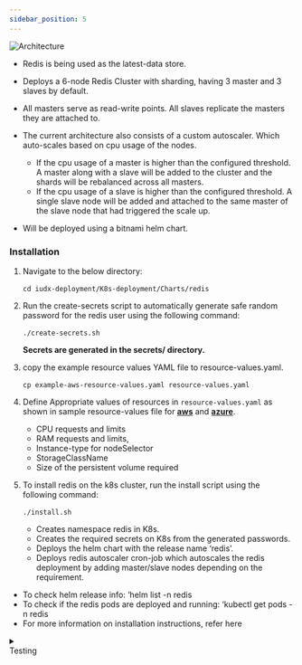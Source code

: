 ```yaml
---
sidebar_position: 5
---
```


<div class="img_background">
<div style={{textAlign: 'center'}}>


![Architecture](../../../resources/auth/Redis-arch.png)
</div></div>
 

- Redis is being used as the latest-data store.
- Deploys a 6-node Redis Cluster with sharding, having 3 master and 3 slaves by default.

- All masters serve as read-write points. All slaves replicate the masters they are attached to.
- The current architecture also consists of a custom autoscaler. Which auto-scales based on cpu usage of the nodes. 
    - If the cpu usage of a master is higher than the configured threshold. A master along with a slave will be added to the cluster and the shards will be rebalanced across all masters.
    - If the cpu usage of a slave is higher than the configured threshold. A single slave node will be added and attached to the same master of the slave node that had triggered the scale up.
- Will be deployed using a bitnami helm chart.



### Installation

1. Navigate to the below directory:

    ```
    cd iudx-deployment/K8s-deployment/Charts/redis
    ```

2. Run the create-secrets script to automatically generate safe random password for the redis user using the following command:

    ```
    ./create-secrets.sh
    ```
    **Secrets are generated in the secrets/ directory.**

3. copy the example resource values YAML file to resource-values.yaml.
    
    ```
    cp example-aws-resource-values.yaml resource-values.yaml
    ```

4. Define Appropriate values of resources in `resource-values.yaml` as shown in sample resource-values file for **[aws](https://github.com/datakaveri/iudx-deployment/blob/5.0.0/K8s-deployment/Charts/redis/example-aws-resource-values.yaml)** and **[azure](https://github.com/datakaveri/iudx-deployment/blob/5.0.0/K8s-deployment/Charts/redis/example-azure-resource-values.yaml)**.
    
    - CPU requests and limits
    - RAM requests and limits, 
    - Instance-type for nodeSelector
    - StorageClassName
    - Size of the persistent volume required 


5. To install redis on the k8s cluster, run the install script using the following command: 

    ```
    ./install.sh
    ```
    - Creates namespace redis in K8s.
    - Creates the required secrets on K8s from the generated passwords.
    - Deploys the helm chart with the release name ‘redis’.
    - Deploys redis autoscaler cron-job which autoscales the redis deployment by adding master/slave nodes depending on the requirement.


- To check helm release info: ‘helm list -n redis
- To check if the redis pods are deployed and running: ‘kubectl get pods -n redis
- For more information on installation instructions, refer here 

<details>
<summary><div class="style">Testing</div></summary>

1. Test if redis cluster is formed properly

    1. Login into redis cluster

        ```
        kubectl exec -it -n redis redis-redis-cluster-0 bash

        redis-cli -h localhost -a `cat $REDIS_PASSWORD_FILE` cluster info
        ```

    <div className="img_background">
    <div style={{textAlign: 'center'}}>
        <img src="../../../../resources/auth/redis_test.png" alt="Architecture" />
    </div>
    </div>

</details>